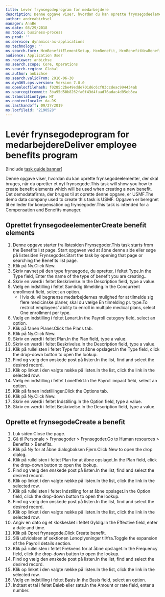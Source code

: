```yaml
---
title: Levér frynsegodeprogram for medarbejdere
description: Denne opgave viser, hvordan du kan oprette frynsegodeelementer, der skal bruges, når du opretter et nyt frynsegode.
author: andreabichsel
manager: AnnBe
ms.date: 08/29/2018
ms.topic: business-process
ms.prod: ''
ms.service: dynamics-ax-applications
ms.technology: ''
ms.search.form: HcmBenefitElementSetup, HcmBenefit, HcmBenefitNewBenefit, HcmBenefitPlanLookup
audience: Application User
ms.reviewer: anbichse
ms.search.scope: Core, Operations
ms.search.region: Global
ms.author: anbichse
ms.search.validFrom: 2016-06-30
ms.dyn365.ops.version: Version 7.0.0
ms.openlocfilehash: f0285c2be49edde701d6c6cf83ccdeac994434ab
ms.sourcegitcommit: 3ba95d50b8262fa0f43d4faad76adac4d05eb3ea
ms.translationtype: HT
ms.contentlocale: da-DK
ms.lasthandoff: 09/27/2019
ms.locfileid: "2190528"
---
```

# <a name="deliver-employee-benefits-program"></a><span data-ttu-id="bf8cd-103">Levér frynsegodeprogram for medarbejdere</span><span class="sxs-lookup"><span data-stu-id="bf8cd-103">Deliver employee benefits program</span></span>

[!include [task guide banner](../../includes/task-guide-banner.md)]

<span data-ttu-id="bf8cd-104">Denne opgave viser, hvordan du kan oprette frynsegodeelementer, der skal bruges, når du opretter et nyt frynsegode.</span><span class="sxs-lookup"><span data-stu-id="bf8cd-104">This task will show you how to create benefit elements which will be used when creating a new benefit.</span></span> <span data-ttu-id="bf8cd-105">Det demodatafirma, der bruges til at oprette denne opgave, er USMF.</span><span class="sxs-lookup"><span data-stu-id="bf8cd-105">The demo data company used to create this task is USMF.</span></span> <span data-ttu-id="bf8cd-106">Opgaven er beregnet til en leder for kompensation og frynsegoder.</span><span class="sxs-lookup"><span data-stu-id="bf8cd-106">This task is intended for a Compensation and Benefits manager.</span></span>


## <a name="create-benefit-elements"></a><span data-ttu-id="bf8cd-107">Oprettet frynsegodeelementer</span><span class="sxs-lookup"><span data-stu-id="bf8cd-107">Create benefit elements</span></span>
1. <span data-ttu-id="bf8cd-108">Denne opgave starter fra listesiden Frynsegoder.</span><span class="sxs-lookup"><span data-stu-id="bf8cd-108">This task starts from the Benefits list page.</span></span> <span data-ttu-id="bf8cd-109">Start opgaven ved at åbne denne side eller søge på listesiden Frynsegoder.</span><span class="sxs-lookup"><span data-stu-id="bf8cd-109">Start the task by opening that page or searching the Benefits list page.</span></span>
2. <span data-ttu-id="bf8cd-110">Klik på Ny.</span><span class="sxs-lookup"><span data-stu-id="bf8cd-110">Click New.</span></span>
3. <span data-ttu-id="bf8cd-111">Skriv navnet på den type frynsegode, du opretter, i feltet Type.</span><span class="sxs-lookup"><span data-stu-id="bf8cd-111">In the Type field, Enter the name of the type of benefit you are creating..</span></span>
4. <span data-ttu-id="bf8cd-112">Skriv en værdi i feltet Beskrivelse.</span><span class="sxs-lookup"><span data-stu-id="bf8cd-112">In the Description field, type a value.</span></span>
5. <span data-ttu-id="bf8cd-113">Vælg en indstilling i feltet Samtidig tilmelding.</span><span class="sxs-lookup"><span data-stu-id="bf8cd-113">In the Concurrent enrollment field, select an option.</span></span>
    * <span data-ttu-id="bf8cd-114">Hvis du vil begrænse medarbejdernes mulighed for at tilmelde sig flere medicinske planer, skal du vælge En tilmelding pr. type.</span><span class="sxs-lookup"><span data-stu-id="bf8cd-114">To restrict employees' ability to enroll in multiple medical plans, select One enrollment per type.</span></span>  
6. <span data-ttu-id="bf8cd-115">Vælg en indstilling i feltet Lønart.</span><span class="sxs-lookup"><span data-stu-id="bf8cd-115">In the Payroll category field, select an option.</span></span>
7. <span data-ttu-id="bf8cd-116">Klik på fanen Planer.</span><span class="sxs-lookup"><span data-stu-id="bf8cd-116">Click the Plans tab.</span></span>
8. <span data-ttu-id="bf8cd-117">Klik på Ny.</span><span class="sxs-lookup"><span data-stu-id="bf8cd-117">Click New.</span></span>
9. <span data-ttu-id="bf8cd-118">Skriv en værdi i feltet Plan.</span><span class="sxs-lookup"><span data-stu-id="bf8cd-118">In the Plan field, type a value.</span></span>
10. <span data-ttu-id="bf8cd-119">Skriv en værdi i feltet Beskrivelse.</span><span class="sxs-lookup"><span data-stu-id="bf8cd-119">In the Description field, type a value.</span></span>
11. <span data-ttu-id="bf8cd-120">Klik på rullelisten i feltet Type for at åbne opslaget.</span><span class="sxs-lookup"><span data-stu-id="bf8cd-120">In the Type field, click the drop-down button to open the lookup.</span></span>
12. <span data-ttu-id="bf8cd-121">Find og vælg den ønskede post på listen.</span><span class="sxs-lookup"><span data-stu-id="bf8cd-121">In the list, find and select the desired record.</span></span>
13. <span data-ttu-id="bf8cd-122">Klik op linket i den valgte række på listen.</span><span class="sxs-lookup"><span data-stu-id="bf8cd-122">In the list, click the link in the selected row.</span></span>
14. <span data-ttu-id="bf8cd-123">Vælg en indstilling i feltet Løneffekt.</span><span class="sxs-lookup"><span data-stu-id="bf8cd-123">In the Payroll impact field, select an option.</span></span>
15. <span data-ttu-id="bf8cd-124">Klik på fanen Indstillinger.</span><span class="sxs-lookup"><span data-stu-id="bf8cd-124">Click the Options tab.</span></span>
16. <span data-ttu-id="bf8cd-125">Klik på Ny.</span><span class="sxs-lookup"><span data-stu-id="bf8cd-125">Click New.</span></span>
17. <span data-ttu-id="bf8cd-126">Skriv en værdi i feltet Indstilling.</span><span class="sxs-lookup"><span data-stu-id="bf8cd-126">In the Option field, type a value.</span></span>
18. <span data-ttu-id="bf8cd-127">Skriv en værdi i feltet Beskrivelse.</span><span class="sxs-lookup"><span data-stu-id="bf8cd-127">In the Description field, type a value.</span></span>

## <a name="create-a-benefit"></a><span data-ttu-id="bf8cd-128">Oprette et frynsegode</span><span class="sxs-lookup"><span data-stu-id="bf8cd-128">Create a benefit</span></span>
1. <span data-ttu-id="bf8cd-129">Luk siden.</span><span class="sxs-lookup"><span data-stu-id="bf8cd-129">Close the page.</span></span>
2. <span data-ttu-id="bf8cd-130">Gå til Personale > Frynsegoder > Frynsegoder.</span><span class="sxs-lookup"><span data-stu-id="bf8cd-130">Go to Human resources > Benefits > Benefits.</span></span>
3. <span data-ttu-id="bf8cd-131">Klik på Ny for at åbne dialogboksen Fjern.</span><span class="sxs-lookup"><span data-stu-id="bf8cd-131">Click New to open the drop dialog.</span></span>
4. <span data-ttu-id="bf8cd-132">Klik på rullelisten i feltet Plan for at åbne opslaget.</span><span class="sxs-lookup"><span data-stu-id="bf8cd-132">In the Plan field, click the drop-down button to open the lookup.</span></span>
5. <span data-ttu-id="bf8cd-133">Find og vælg den ønskede post på listen.</span><span class="sxs-lookup"><span data-stu-id="bf8cd-133">In the list, find and select the desired record.</span></span>
6. <span data-ttu-id="bf8cd-134">Klik op linket i den valgte række på listen.</span><span class="sxs-lookup"><span data-stu-id="bf8cd-134">In the list, click the link in the selected row.</span></span>
7. <span data-ttu-id="bf8cd-135">Klik på rullelisten i feltet Indstilling for at åbne opslaget.</span><span class="sxs-lookup"><span data-stu-id="bf8cd-135">In the Option field, click the drop-down button to open the lookup.</span></span>
8. <span data-ttu-id="bf8cd-136">Find og vælg den ønskede post på listen.</span><span class="sxs-lookup"><span data-stu-id="bf8cd-136">In the list, find and select the desired record.</span></span>
9. <span data-ttu-id="bf8cd-137">Klik op linket i den valgte række på listen.</span><span class="sxs-lookup"><span data-stu-id="bf8cd-137">In the list, click the link in the selected row.</span></span>
10. <span data-ttu-id="bf8cd-138">Angiv en dato og et klokkeslæt i feltet Gyldig.</span><span class="sxs-lookup"><span data-stu-id="bf8cd-138">In the Effective field, enter a date and time.</span></span>
11. <span data-ttu-id="bf8cd-139">Klik på Opret frynsegode.</span><span class="sxs-lookup"><span data-stu-id="bf8cd-139">Click Create benefit.</span></span>
12. <span data-ttu-id="bf8cd-140">Slå udvidelsen af sektionen Lønoplysninger til/fra.</span><span class="sxs-lookup"><span data-stu-id="bf8cd-140">Toggle the expansion of the Payroll details section.</span></span>
13. <span data-ttu-id="bf8cd-141">Klik på rullelisten i feltet Frekvens for at åbne opslaget.</span><span class="sxs-lookup"><span data-stu-id="bf8cd-141">In the Frequency field, click the drop-down button to open the lookup.</span></span>
14. <span data-ttu-id="bf8cd-142">Find og vælg den ønskede post på listen.</span><span class="sxs-lookup"><span data-stu-id="bf8cd-142">In the list, find and select the desired record.</span></span>
15. <span data-ttu-id="bf8cd-143">Klik op linket i den valgte række på listen.</span><span class="sxs-lookup"><span data-stu-id="bf8cd-143">In the list, click the link in the selected row.</span></span>
16. <span data-ttu-id="bf8cd-144">Vælg en indstilling i feltet Basis.</span><span class="sxs-lookup"><span data-stu-id="bf8cd-144">In the Basis field, select an option.</span></span>
17. <span data-ttu-id="bf8cd-145">Indtast et tal i feltet Beløb eller sats.</span><span class="sxs-lookup"><span data-stu-id="bf8cd-145">In the Amount or rate field, enter a number.</span></span>

